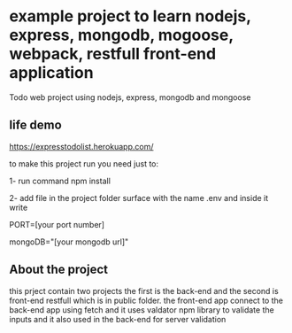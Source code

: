 # example project to learn nodejs, express, mongodb, mogoose, webpack, restfull front-end application
Todo web project using nodejs, express, mongodb and mongoose
## life demo
https://expresstodolist.herokuapp.com/

to make this project run you need just to:

1- run command npm install

2- add file in the project folder surface with the name .env and inside it write


PORT=[your port number]

mongoDB="[your mongodb url]"

## About the project

this prject contain two projects the first is the back-end and the second is front-end restfull which is in public folder.
the front-end app connect to the back-end app using fetch and it uses valdator npm library to validate the inputs and it also used in the back-end for server validation
